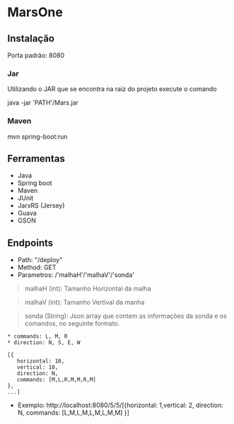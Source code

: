 # MarsOne

## Instalação
Porta padrão: 8080
### Jar
Utilizando o JAR que se encontra na raiz do projeto execute o comando

java -jar 'PATH'/Mars.jar

### Maven
mvn spring-boot:run

## Ferramentas
* Java
* Spring boot
* Maven
* JUnit
* JarxRS (Jersey)
* Guava
* GSON

## Endpoints

 * Path: "/deploy"
 * Method: GET
 * Parametros: /'malhaH'/'malhaV'/'sonda'
 > malhaH (int): Tamanho Horizontal da malha

 > malhaV (int): Tamanho Vertival da manha
 
 > sonda (String): Json array que contem as informações da sonda e os comandos, no seguinte formato.
    
    * commands: L, M, R
    * direction: N, S, E, W
 ```
 [{
    horizontal: 10,
    vertical: 10,
    direction: N,
    commands: [M,L,R,M,M,R,M]
 },
 ...]
 ```
 * Exemplo: http://localhost:8080/5/5/[{horizontal: 1,vertical: 2, direction: N, commands: [L,M,L,M,L,M,L,M,M] }]
